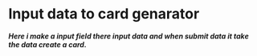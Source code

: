 # Input data to card genarator

**_Here i make a input field there input data and when submit data it take the data create a card._**
